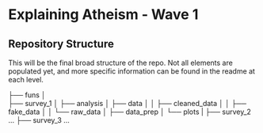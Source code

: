 # Explaining Atheism - Wave 1

## Repository Structure

This will be the final broad structure of the repo. Not all elements are populated yet, and more specific information can be found in the readme at each level.

├── funs
│   
├── survey_1
│      ├── analysis
│      ├── data
│      │     ├── cleaned_data
│      │     ├── fake_data
│      │     └── raw_data
│      ├── data_prep
│      └── plots
|
├── survey_2
...
├── survey_3
...


